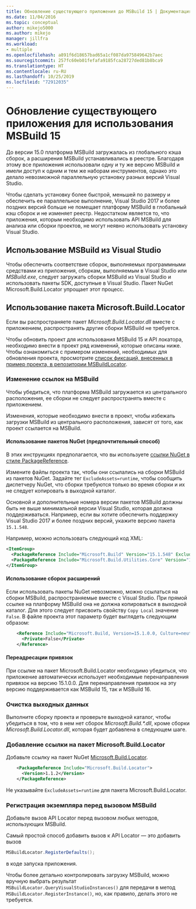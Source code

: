 ```yaml
---
title: Обновление существующего приложения до MSBuild 15 | Документация Майкрософт
ms.date: 11/04/2016
ms.topic: conceptual
author: mikejo5000
ms.author: mikejo
manager: jillfra
ms.workload:
- multiple
ms.openlocfilehash: a891f6d18657bad65a1cf087da975849642b7aec
ms.sourcegitcommit: 257fc60eb01fefafa9185fca28727ded81b8bca9
ms.translationtype: HT
ms.contentlocale: ru-RU
ms.lasthandoff: 10/25/2019
ms.locfileid: "72912035"
---
```

# <a name="update-an-existing-application-for-msbuild-15"></a>Обновление существующего приложения для использования MSBuild 15

До версии 15.0 платформа MSBuild загружалась из глобального кэша сборок, а расширения MSBuild устанавливались в реестре. Благодаря этому все приложения использовали одну и ту же версию MSBuild и имели доступ к одним и тем же наборам инструментов, однако это делало невозможной параллельную установку разных версий Visual Studio.

Чтобы сделать установку более быстрой, меньшей по размеру и обеспечить ее параллельное выполнение, Visual Studio 2017 и более поздних версий больше не помещает платформу MSBuild в глобальный кэш сборок и не изменяет реестр. Недостатком является то, что приложения, которым необходимо использовать API MSBuild для анализа или сборки проектов, не могут неявно использовать установку Visual Studio.

## <a name="use-msbuild-from-visual-studio"></a>Использование MSBuild из Visual Studio

Чтобы обеспечить соответствие сборок, выполняемых программными средствами из приложения, сборкам, выполняемым в Visual Studio или *MSBuild.exe*, следует загружать сборки MSBuild из Visual Studio и использовать пакеты SDK, доступные в Visual Studio. Пакет NuGet Microsoft.Build.Locator упрощает этот процесс.

## <a name="use-microsoftbuildlocator"></a>Использование пакета Microsoft.Build.Locator

Если вы распространяете пакет *Microsoft.Build.Locator.dll* вместе с приложением, распространять другие сборки MSBuild не требуется.

Чтобы обновить проект для использования MSBuild 15 и API локатора, необходимо внести в проект ряд изменений, которые описаны ниже. Чтобы ознакомиться с примером изменений, необходимых для обновления проекта, просмотрите [список фиксаций, внесенных в пример проекта, в репозитории MSBuildLocator](https://github.com/Microsoft/MSBuildLocator/commits/example-updating-to-msbuild-15).

### <a name="change-msbuild-references"></a>Изменение ссылок на MSBuild

Чтобы убедиться, что платформа MSBuild загружается из центрального расположения, ее сборки не следует распространять вместе с приложением.

Изменения, которые необходимо внести в проект, чтобы избежать загрузки MSBuild из центрального расположения, зависят от того, как проект ссылается на MSBuild.

#### <a name="use-nuget-packages-preferred"></a>Использование пакетов NuGet (предпочтительный способ)

В этих инструкциях предполагается, что вы используете [ссылки NuGet в стиле PackageReference](/nuget/consume-packages/package-references-in-project-files).

Измените файлы проекта так, чтобы они ссылались на сборки MSBuild из пакетов NuGet. Задайте тег `ExcludeAssets=runtime`, чтобы сообщить диспетчеру NuGet, что сборки требуются только во время сборки и их не следует копировать в выходной каталог.

Основной и дополнительные номера версии пакетов MSBuild должны быть не выше минимальной версии Visual Studio, которая должна поддерживаться. Например, если вы хотите обеспечить поддержку Visual Studio 2017 и более поздних версий, укажите версию пакета `15.1.548`.

Например, можно использовать следующий код XML:

```xml
<ItemGroup>
  <PackageReference Include="Microsoft.Build" Version="15.1.548" ExcludeAssets="runtime" />
  <PackageReference Include="Microsoft.Build.Utilities.Core" Version="15.1.548" ExcludeAssets="runtime" />
</ItemGroup>
```

#### <a name="use-extension-assemblies"></a>Использование сборок расширений

Если использовать пакеты NuGet невозможно, можно ссылаться на сборки MSBuild, распространяемые вместе с Visual Studio. При прямой ссылке на платформу MSBuild она не должна копироваться в выходной каталог. Для этого следует присвоить свойству `Copy Local` значение `False`. В файле проекта этот параметр будет выглядеть следующим образом:

```xml
    <Reference Include="Microsoft.Build, Version=15.1.0.0, Culture=neutral, PublicKeyToken=b03f5f7f11d50a3a, processorArchitecture=MSIL">
      <Private>False</Private>
    </Reference>
```

#### <a name="binding-redirects"></a>Переадресации привязок

При ссылке на пакет Microsoft.Build.Locator необходимо убедиться, что приложение автоматически использует необходимые перенаправления привязок на версию 15.1.0.0. Для перенаправления привязок на эту версию поддерживается как MSBuild 15, так и MSBuild 16.

### <a name="ensure-output-is-clean"></a>Очистка выходных данных

Выполните сборку проекта и проверьте выходной каталог, чтобы убедиться в том, что в нем нет сборок *Microsoft.Build.\*.dll*, кроме сборки *Microsoft.Build.Locator.dll*, которая будет добавлена в следующем шаге.

### <a name="add-package-reference-for-microsoftbuildlocator"></a>Добавление ссылки на пакет Microsoft.Build.Locator

Добавьте ссылку на пакет NuGet [Microsoft.Build.Locator](https://www.nuget.org/packages/Microsoft.Build.Locator/).

```xml
    <PackageReference Include="Microsoft.Build.Locator">
      <Version>1.1.2</Version>
    </PackageReference>
```

Не указывайте `ExcludeAssets=runtime` для пакета Microsoft.Build.Locator.

### <a name="register-instance-before-calling-msbuild"></a>Регистрация экземпляра перед вызовом MSBuild

Добавьте вызов API Locator перед вызовом любых методов, использующих MSBuild.

Самый простой способ добавить вызов к API Locator — это добавить вызов

```csharp
MSBuildLocator.RegisterDefaults();
```

в коде запуска приложения.

Чтобы более детально контролировать загрузку MSBuild, можно вручную выбрать результат `MSBuildLocator.QueryVisualStudioInstances()` для передачи в метод `MSBuildLocator.RegisterInstance()`, но, как правило, делать этого не требуется.
